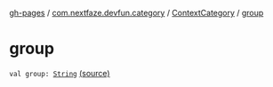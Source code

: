 [gh-pages](../../index.md) / [com.nextfaze.devfun.category](../index.md) / [ContextCategory](index.md) / [group](./group.md)

# group

`val group: `[`String`](https://kotlinlang.org/api/latest/jvm/stdlib/kotlin/-string/index.html) [(source)](https://github.com/NextFaze/dev-fun/tree/master/devfun-annotations/src/main/java/com/nextfaze/devfun/category/ContextCategory.kt#L18)